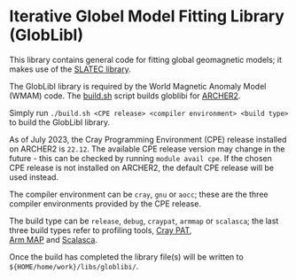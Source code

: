 Iterative Globel Model Fitting Library (GlobLibI)
=================================================

This library contains general code for fitting global geomagnetic models;
it makes use of the [SLATEC library](../slatec/README.md).

The GlobLibI library is required by the World Magnetic Anomaly Model (WMAM) code.
The [build.sh](build.sh) script builds globlibi for [ARCHER2](https://www.archer2.ac.uk/).

Simply run `./build.sh <CPE release> <compiler environment> <build type>` to build the GlobLibI library.

As of July 2023, the Cray Programming Environment (CPE) release installed on ARCHER2 is `22.12`.
The available CPE release version may change in the future - this can be checked by running `module avail cpe`.
If the chosen CPE release is not installed on ARCHER2, the default CPE release will be used instead.

The compiler environment can be `cray`, `gnu` or `aocc`; these are the three compiler
environments provided by the CPE release.

The build type can be `release`, `debug`, `craypat`, `armmap` or `scalasca`; the last three
build types refer to profiling tools, [Cray PAT](https://docs.archer2.ac.uk/user-guide/profile/#craypat), \
[Arm MAP](https://docs.archer2.ac.uk/data-tools/arm-forge/) and [Scalasca](https://www.archer2.ac.uk/training/courses/230822-scalasca/).

Once the build has completed the library file(s) will be written to
`${HOME/home/work}/libs/globlibi/`.
